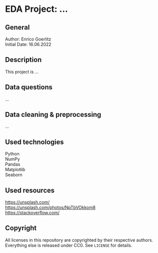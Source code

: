 # EDA Project: ...

## General

Author: Enrico Goerlitz <br/>
Initial Date: 16.06.2022

## Description

This project is ...

## Data questions

...

## Data cleaning & preprocessing

...

## Used technologies

Python <br>
NumPy <br>
Pandas <br>
Matplotlib <br>
Seaborn <br>

## Used resources

https://unsplash.com/ <br>
https://unsplash.com/photos/NpTbVOkkom8 <br>
https://stackoverflow.com/ <br>

## Copyright

All licenses in this repository are copyrighted by their respective authors. <br>
Everything else is released under CC0. See `LICENSE` for details.
